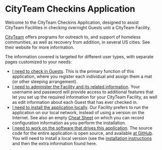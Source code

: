 # CityTeam Checkins Application

Welcome to the CityTeam Checkins Application, designed to assist CityTeam
Facilities in checking overnight Guests unti a CityTeam Facility.

[CityTeam](https://cityteam.org) offers programs for outreach to, and
support of homeless communities, as well as recovery from addition,
in several US cities.  See their website for more information.

The information covered is targeted for different user types, with
separate pages customized to your needs:
* [I need to check in Guests](./USER.md).  This is the primary function
  of this application, where you register each individual and assign
  them a mat (or other sleeping arrangement).
* [I need to administer the Facility and its related information](./ADMIN.md). 
  Your username and password will provide access to additional features that
  let you set up the required information for your CityTeam Facility, 
  as well as edit information about each Guest that has ever checked in.
* [I need to install the application locally](./INSTALL.md).  Our Facility
  prefers to run the application on our local network, instead of using
  a version on the Internet.  See also an empty
  [Cheat Sheet](./CHEATSHEET.md) on which you can record configuration
  information as you perform the installation.
* [I need to work on the software that drives this application](./DEVELOP.md).
  The source code for the entire application is open source, and available
  [at GitHub](https://cityteam.github.com/checkins).  You will need to install
  a local version (see the [installation instructions](./INSTALL.md) and
  then the extra information found here.
